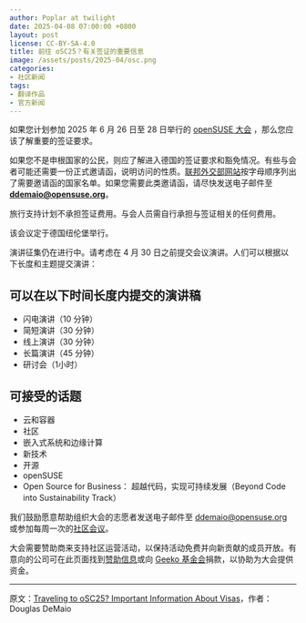 ```yaml
---
author: Poplar at twilight
date: 2025-04-08 07:00:00 +0800
layout: post
license: CC-BY-SA-4.0
title: 前往 oSC25？有关签证的重要信息
image: /assets/posts/2025-04/osc.png
categories:
- 社区新闻
tags:
- 翻译作品
- 官方新闻
---
```


如果您计划参加 2025 年 6 月 26 日至 28 日举行的 [openSUSE 大会] ，那么您应该了解重要的签证要求。

[openSUSE 大会]: https://events.opensuse.org/

如果您不是申根国家的公民，则应了解进入德国的签证要求和豁免情况。有些与会者可能还需要一份正式邀请函，说明访问的性质。[联邦外交部网站]按字母顺序列出了需要邀请函的国家名单。如果您需要此类邀请函，请尽快发送电子邮件至 **ddemaio@opensuse.org**。

[联邦外交部网站]: https://www.auswaertiges-amt.de/en/visa-service/

旅行支持计划不承担签证费用。与会人员需自行承担与签证相关的任何费用。

该会议定于德国纽伦堡举行。

演讲征集仍在进行中。请考虑在 4 月 30 日之前提交会议演讲。人们可以根据以下长度和主题提交演讲：

## 可以在以下时间长度内提交的演讲稿

- 闪电演讲（10 分钟）
- 简短演讲（30 分钟）
- 线上演讲（30 分钟）
- 长篇演讲（45 分钟）
- 研讨会（1小时）

## 可接受的话题

- 云和容器
- 社区
- 嵌入式系统和边缘计算
- 新技术
- 开源
- openSUSE
- Open Source for Business： 超越代码，实现可持续发展（Beyond Code into Sustainability Track）

我们鼓励愿意帮助组织大会的志愿者发送电子邮件至 [ddemaio@opensuse.org](mailto:ddemaio@opensuse.org) 或参加每周一次的[社区会议]。

[社区会议]: https://calendar.opensuse.org/

大会需要赞助商来支持社区运营活动，以保持活动免费并向新贡献的成员开放。有意向的公司可在此页面找到[赞助信息]或向 [Geeko 基金会]捐款，以协助为大会提供资金。

[赞助信息]: https://en.opensuse.org/images/9/94/OSC25prospectus.pdf
[Geeko 基金会]: https://geekos.org/sponsorship/

----

原文：[Traveling to oSC25? Important Information About Visas](https://news.opensuse.org/2025/03/31/osc-visa-info/)，作者：Douglas DeMaio